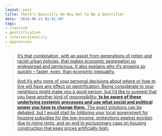 ```yaml
---
layout: post
title: There's Basically No Way Not to Be a Gentrifier
date: '2014-06-21 01:01:49'
tags:
- classism
- gentrification
- intersectionality
- oppression
---
```



> [It’s that combination, with an assist from generations of rotten and racist urban policies, that makes economic segregation so widespread and pernicious. It also explains why it’s growing so quickly – faster, even, than economic inequality.](http://www.citylab.com/housing/2014/04/theres-basically-no-way-not-be-gentrifier/8877/)
> 
> [And it’s why none of your personal decisions about where or how to live will have any effect on gentrification. Being considerate to your neighbors might make you a good person, but I’d like to suggest that you have another kind of responsibility: **to be aware of these underlying systemic processes and use what social and political power you have to change them.** The exact solutions can be debated, but I would start by lobbying your local government for housing subsidies for the low-income, protections against eviction due to rising rents, and an end to exclusionary caps on housing construction that keep prices artificially high.](http://www.citylab.com/housing/2014/04/theres-basically-no-way-not-be-gentrifier/8877/)


